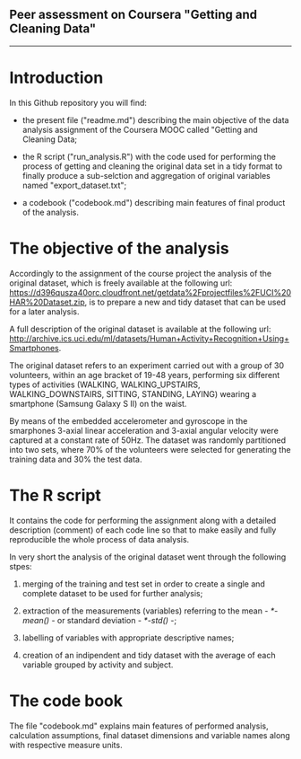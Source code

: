 
## Peer assessment on Coursera "Getting and Cleaning Data"

***

# Introduction

In this Github repository you will find:

* the present file ("readme.md") describing the main objective of the data analysis assignment of the Coursera MOOC called "Getting and Cleaning Data;

* the R script ("run_analysis.R") with the code used for performing the process of getting and cleaning the original data set in a tidy format to finally produce a sub-selction and aggregation of original variables named "export_dataset.txt";

* a codebook ("codebook.md") describing main features of final product of the analysis.

# The objective of the analysis

Accordingly to the assignment of the course project the analysis of the original dataset, which is freely available at the following url: https://d396qusza40orc.cloudfront.net/getdata%2Fprojectfiles%2FUCI%20HAR%20Dataset.zip, is to prepare a new and tidy dataset that can be used for a later analysis.

A full description of the original dataset is available at the following url: http://archive.ics.uci.edu/ml/datasets/Human+Activity+Recognition+Using+Smartphones.

The original dataset refers to an experiment carried out with a group of 30 volunteers, within an age bracket of 19-48 years, performing six different types of activities (WALKING, WALKING_UPSTAIRS, WALKING_DOWNSTAIRS, SITTING, STANDING, LAYING) wearing a smartphone (Samsung Galaxy S II) on the waist.

By means of the embedded accelerometer and gyroscope in the smarphones 3-axial linear acceleration and 3-axial angular velocity were captured at a constant rate of 50Hz. 
The dataset was randomly partitioned into two sets, where 70% of the volunteers were selected for generating the training data and 30% the test data. 


# The R script

It contains the code for performing the assignment along with a detailed description (comment) of each code line so that to make easily and fully reproducible the whole process of data analysis. 

In very short the analysis of the original dataset went through the following stpes:

1. merging of the training and test set in order to create a single and complete dataset to be used for further analysis;

2. extraction of the measurements (variables) referring to the mean - *\*-mean()* - or standard deviation - *\*-std()* -;

3. labelling of variables with appropriate descriptive names;

4. creation of an indipendent and tidy dataset with the average of each variable grouped by activity and subject.

     
# The code book

The file "codebook.md" explains main features of performed analysis, calculation assumptions, final dataset dimensions and variable names along with respective measure units.

 